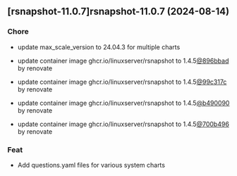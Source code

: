 

## [rsnapshot-11.0.7]rsnapshot-11.0.7 (2024-08-14)

### Chore



- update max_scale_version to 24.04.3 for multiple charts

- update container image ghcr.io/linuxserver/rsnapshot to 1.4.5[@896bbad](https://github.com/896bbad) by renovate

- update container image ghcr.io/linuxserver/rsnapshot to 1.4.5[@99c317c](https://github.com/99c317c) by renovate

- update container image ghcr.io/linuxserver/rsnapshot to 1.4.5[@b490090](https://github.com/b490090) by renovate

- update container image ghcr.io/linuxserver/rsnapshot to 1.4.5[@700b496](https://github.com/700b496) by renovate

### Feat



- Add questions.yaml files for various system charts